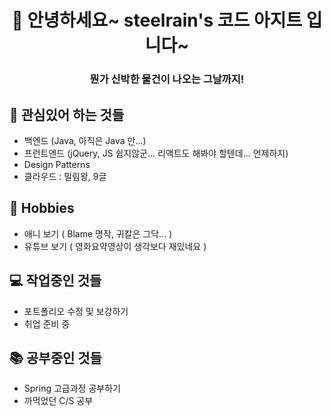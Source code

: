 <h1 align="center">👋 안녕하세요~ steelrain's 코드 아지트 입니다~</h1>
<h3 align="center">뭔가 신박한 물건이 나오는 그날까지!</h3>

## 💬 관심있어 하는 것들
- 백엔드 (Java, 아직은 Java 만...)
- 프런트엔드 (jQuery, JS 쉽지않군... 리액트도 해봐야 할텐데... 언제하지)
- Design Patterns
- 클라우드 : 밀림왕, 9글

## 📅 Hobbies
- 애니 보기 ( Blame 명작, 귀칼은 그닥... )
- 유튜브 보기 ( 영화요약영상이 생각보다 재있네요 )

## 💻 작업중인 것들
- 포트폴리오 수정 및 보강하기
- 취업 준비 중

## 📚 공부중인 것들
- Spring 고급과정 공부하기
- 까먹었던 C/S 공부
